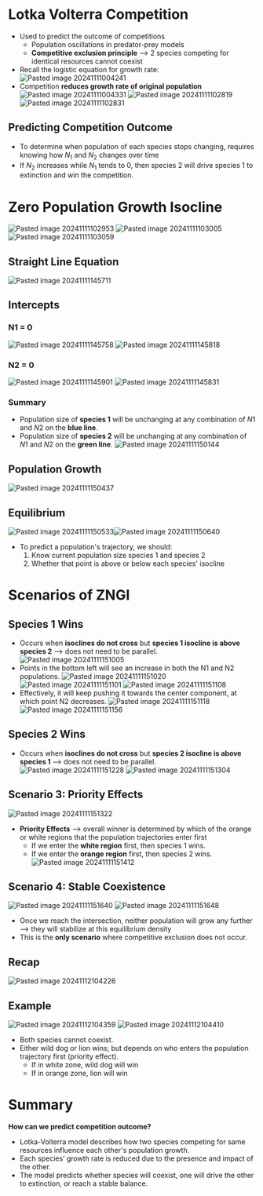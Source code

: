 
# Lotka Volterra Competition
* Used to predict the outcome of competitions
	* Population oscillations in predator-prey models
	* **Competitive exclusion principle** ⟶ 2 species competing for identical resources cannot coexist
* Recall the logistic equation for growth rate:
![Pasted image 20241111004241](../../attachments/Pasted%20image%2020241111004241.png)
* Competition **reduces growth rate of original population**
![Pasted image 20241111004331](../../attachments/Pasted%20image%2020241111004331.png)
![Pasted image 20241111102819](../../attachments/Pasted%20image%2020241111102819.png)
![Pasted image 20241111102831](../../attachments/Pasted%20image%2020241111102831.png)

## Predicting Competition Outcome
* To determine when population of each species stops changing, requires knowing how $N_1$ and $N_2$ changes over time
* If $N_2$ increases while $N_1$ tends to 0, then species 2 will drive species 1 to extinction and win the competition.

# Zero Population Growth Isocline
![Pasted image 20241111102953](../../attachments/Pasted%20image%2020241111102953.png)
![Pasted image 20241111103005](../../attachments/Pasted%20image%2020241111103005.png)
![Pasted image 20241111103059](../../attachments/Pasted%20image%2020241111103059.png)

## Straight Line Equation
![Pasted image 20241111145711](../../attachments/Pasted%20image%2020241111145711.png)

## Intercepts
### N1 = 0
![Pasted image 20241111145758](../../attachments/Pasted%20image%2020241111145758.png)
![Pasted image 20241111145818](../../attachments/Pasted%20image%2020241111145818.png)

### N2 = 0
![Pasted image 20241111145901](../../attachments/Pasted%20image%2020241111145901.png)
![Pasted image 20241111145831](../../attachments/Pasted%20image%2020241111145831.png)

### Summary
* Population size of **species 1** will be unchanging at any combination of $N1$ and $N2$ on the **blue line**.
* Population size of **species 2** will be unchanging at any combination of $N1$ and $N2$ on the **green line**.
![Pasted image 20241111150144](../../attachments/Pasted%20image%2020241111150144.png)
## Population Growth
![Pasted image 20241111150437](../../attachments/Pasted%20image%2020241111150437.png)

## Equilibrium
![Pasted image 20241111150533](../../attachments/Pasted%20image%2020241111150533.png)![Pasted image 20241111150640](../../attachments/Pasted%20image%2020241111150640.png)
* To predict a population's trajectory, we should:
	1. Know current population size species 1 and species 2
	2. Whether that point is above or below each species' isocline

# Scenarios of ZNGI

## Species 1 Wins
* Occurs when **isoclines do not cross** but **species 1 isocline is above species 2** ⟶ does not need to be parallel.
![Pasted image 20241111151005](../../attachments/Pasted%20image%2020241111151005.png)
* Points in the bottom left will see an increase in both the N1 and N2 populations.
![Pasted image 20241111151020](../../attachments/Pasted%20image%2020241111151020.png)
![Pasted image 20241111151101](../../attachments/Pasted%20image%2020241111151101.png)
![Pasted image 20241111151108](../../attachments/Pasted%20image%2020241111151108.png)
* Effectively, it will keep pushing it towards the center component, at which point N2 decreases.
![Pasted image 20241111151118](../../attachments/Pasted%20image%2020241111151118.png)
![Pasted image 20241111151156](../../attachments/Pasted%20image%2020241111151156.png)

## Species 2 Wins
* Occurs when **isoclines do not cross** but **species 2 isocline is above species 1** ⟶ does not need to be parallel.
![Pasted image 20241111151228](../../attachments/Pasted%20image%2020241111151228.png)
![Pasted image 20241111151304](../../attachments/Pasted%20image%2020241111151304.png)

## Scenario 3: Priority Effects
![Pasted image 20241111151322](../../attachments/Pasted%20image%2020241111151322.png)
* **Priority Effects** ⟶ overall winner is determined by which of the orange or white regions that the population trajectories enter first
	* If we enter the **white region** first, then species 1 wins.
	* If we enter the **orange region** first, then species 2 wins.
![Pasted image 20241111151412](../../attachments/Pasted%20image%2020241111151412.png)

## Scenario 4: Stable Coexistence
![Pasted image 20241111151640](../../attachments/Pasted%20image%2020241111151640.png)
![Pasted image 20241111151648](../../attachments/Pasted%20image%2020241111151648.png)
* Once we reach the intersection, neither population will grow any further ⟶ they will stabilize at this equilibrium density
* This is the **only scenario** where competitive exclusion does not occur.

## Recap
![Pasted image 20241112104226](../../attachments/Pasted%20image%2020241112104226.png)

## Example
![Pasted image 20241112104359](../../attachments/Pasted%20image%2020241112104359.png)
![Pasted image 20241112104410](../../attachments/Pasted%20image%2020241112104410.png)
* Both species cannot coexist.
* Either wild dog or lion wins; but depends on who enters the population trajectory first (priority effect).
	* If in white zone, wild dog will win
	* If in orange zone, lion will win

# Summary
**How can we predict competition outcome?**
* Lotka-Volterra model describes how two species competing for same resources influence each other's population growth.
* Each species’ growth rate is reduced due to the presence and impact of the other.
* The model predicts whether species will coexist, one will drive the other to extinction, or reach a stable balance.
